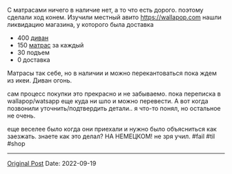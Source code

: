 С матрасами ничего в наличие нет, а то что есть дорого. поэтому сделали ход конем. Изучили местный авито https://wallapop.com нашли ликвидацию магазина, у которого была доставка
* 400 [диван](https://es.wallapop.com/item/liquidacion-en-sofas-cheiselonge-nuevas-de-fabrica-812871209)
* 150 [матрас](https://es.wallapop.com/item/liquidacion-en-canapes-colchones-cabezales-mesitas-763545518) за каждый 
* 30 подъем
* 0 доставка

Матрасы так себе, но в наличии и можно перекантоваться пока ждем из икеи. Диван огонь. 

сам процесс покупки это прекрасно и не забываемо. пока переписка в wallapop/watsapp еще куда ни шло и можно перевести. А вот когда позвонили уточнить/подтвердить детали.. я что-то понял, но остальное не очень.

еще веселее было когда они приехали и нужно было объясниться как заезжать. знаете как это делал? НА НЕМЕЦКОМ! не зря учил. #fail #til #shop

---
[Original Post](https://t.me/lev2tarragona/176)
Date: 2022-09-19
